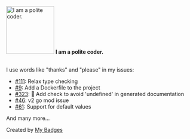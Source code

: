 <img src="https://github.com/my-badges/my-badges/blob/master/src/all-badges/polite-coder/polite-coder.png?raw=true" alt="I am a polite coder." title="I am a polite coder." width="128">
<strong>I am a polite coder.</strong>
<br><br>

I use words like "thanks" and "please" in my issues:

- <a href="https://github.com/graphql-java-kickstart/graphql-java-tools/issues/111">#111</a>: Relax type checking
- <a href="https://github.com/atextor/owl-cli/issues/9">#9</a>: Add a Dockerfile to the project
- <a href="https://github.com/okp4/contracts/issues/323">#323</a>: 📐 Add check to avoid 'undefined' in generated documentation
- <a href="https://github.com/expr-lang/expr/issues/46">#46</a>: v2 go mod issue
- <a href="https://github.com/goccy/go-yaml/issues/61">#61</a>: Support for default values

 And many more...


Created by <a href="https://github.com/my-badges/my-badges">My Badges</a>